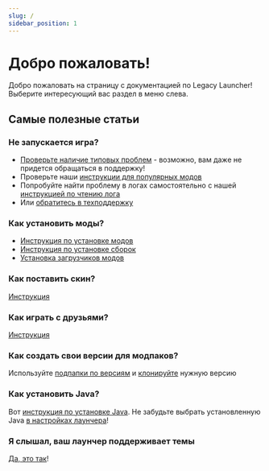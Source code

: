 ```yaml
---
slug: /
sidebar_position: 1
---
```

# Добро пожаловать!
Добро пожаловать на страницу с документацией по Legacy Launcher! Выберите интересующий вас раздел в меню слева.

## Самые полезные статьи
### Не запускается игра?
* [Проверьте наличие типовых проблем](./troubleshooting/common) - возможно, вам даже не придется обращаться в поддержку!
* Проверьте наши [инструкции для популярных модов](./mod-specific)
* Попробуйте найти проблему в логах самостоятельно с нашей [инструкцией по чтению лога](./troubleshooting/self-repair)
* Или [обратитесь в техподдержку](./support/game)

### Как установить моды?
* [Инструкция по установке модов](./mods/installation)
* [Инструкция по установке сборок](./mods/modpacks)
* [Установка загрузчиков модов](./tags/modloader)

### Как поставить скин?
[Инструкция](./faq/skins)

### Как играть с друзьями?
[Инструкция](./faq/multiplayer)

### Как создать свои версии для модпаков?
Используйте [подпапки по версиям](./launcher/subfolders) и [клонируйте](./faq/custom-versions) нужную версию

### Как установить Java?
Вот [инструкция по установке Java](./faq/java). Не забудьте выбрать установленную Java [в настройках лаунчера](./launcher/settings#java)!

### Я слышал, ваш лаунчер поддерживает темы
[Да, это так](./launcher/customization#flatlaf)!
